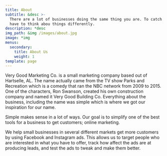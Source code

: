 ```yaml
---
title: About
subtitle: &desc >-
  There are a lot of businesses doing the same thing you are. To catch attention you
  have to think abou things differently.
description: *desc
img_path: &img /images/about.jpg
image: *img
menus:
  secondary:
    title: About Us
    weight: 1
template: page
---
```


Very Good Marketing Co. is a small marketing company based out of Hartselle, AL. The name
actually came from the TV show Parks and Recreation which is a comedy that ran the NBC
network from 2009 to 2015. One of the characters, Ron Swanson, created his own
construction company and named it Very Good Building Co. Everything about the business,
including the name was simple which is where we got our inspiration for our name.

Simple makes sense in a lot of ways. Our goal is to simplify one of the best tools for a
business to get customers; online marketing.

We help small businesses in several different markets get more customers by using Facebook
and Instagram ads. This allows us to target people who are interested in what you have to
offer, track how affect the ads are at producing leads, and test the ads to tweak and make
them better.
